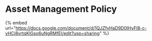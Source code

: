 # Asset Management Policy

{% embed url="https://docs.google.com/document/d/1QJZfvHaD9D0IHyFl8-c-vHCj8vrtqKlGso6uNgRMfEI/edit?usp=sharing" %}
